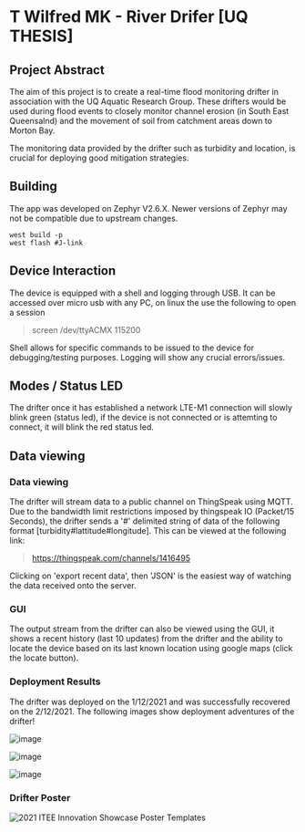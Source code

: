 # T Wilfred MK - River Drifer [UQ THESIS] <br />

## Project Abstract <br />
The aim of this project is to create a real-time flood monitoring drifter in association
with the UQ Aquatic Research Group. These drifters would be used during flood events
to closely monitor channel erosion (in South East Queensalnd) and the movement of
soil from catchment areas down to Morton Bay.

The monitoring data provided by the drifter such as turbidity and location, is crucial
for deploying good mitigation strategies.

## Building
The app was developed on Zephyr V2.6.X. Newer versions of Zephyr may not be compatible due to upstream changes.

```shell
west build -p
west flash #J-link
```

## Device Interaction <br />
The device is equipped with a shell and logging through USB. It can be accessed over micro usb with any PC, on linux the use the following to open a session
>screen /dev/ttyACMX 115200

Shell allows for specific commands to be issued to the device for debugging/testing purposes. Logging will show any crucial errors/issues. 

## Modes / Status LED <br />

The drifter once it has established a network LTE-M1 connection will slowly blink green (status led), if the device is not connected
or is attemting to connect, it will blink the red status led. 


## Data viewing <br />
### Data viewing <br />
The drifter will stream data to a public channel on ThingSpeak using MQTT. Due to the bandwidth limit restrictions imposed by thingspeak IO (Packet/15 Seconds), the drifter sends a '#' delimited string of data of the following format [turbidity#lattitude#longitude].  This can be viewed at the following link:

>https://thingspeak.com/channels/1416495

Clicking on 'export recent data', then 'JSON' is the easiest way of watching the data received onto the server. 

### GUI <br />
The output stream from the drifter can also be viewed using the GUI, it shows a recent history (last 10 updates) from the drifter and the ability to locate the device based on its last known location using google maps (click the locate button).

### Deployment Results <br />

The drifter was deployed on the 1/12/2021 and was successfully recovered on the 2/12/2021. The following images show deployment adventures of the drifter!

![image](https://user-images.githubusercontent.com/36925352/148931658-9dc4be07-5994-477d-bb8f-62e7b48bced9.png)

![image](https://user-images.githubusercontent.com/36925352/148931574-7093fadb-25af-4d9a-a38d-ab5d96dfe263.png)

![image](https://user-images.githubusercontent.com/36925352/148931792-c4fbe9ed-3eac-4f0a-aa4a-36516d186fbc.png)

### Drifter Poster <br />
![2021 ITEE Innovation Showcase Poster Templates](https://user-images.githubusercontent.com/36925352/148932114-dd61cc2b-0f69-4a2b-9b30-ab8555b7bb4d.jpg)

<br />
